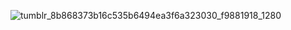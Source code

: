 
![tumblr_8b868373b16c535b6494ea3f6a323030_f9881918_1280](https://github.com/Hidekel12/Hi-/assets/160480003/2dae9ab1-e9ed-4a25-875f-b6f300ade8cc)
